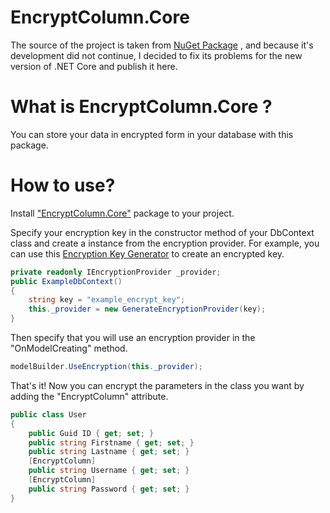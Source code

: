 # EncryptColumn.Core
The source of the project is taken from [NuGet Package](https://www.nuget.org/packages/EntityFrameworkCore.EncryptColumn) , and because it's development did not continue, I decided to fix its problems for the new version of .NET Core and publish it here.
# What is EncryptColumn.Core ?
You can store your data in encrypted form in your database with this package.
# How to use?
Install ["EncryptColumn.Core"](https://www.nuget.org/packages/EncryptColumn.Core) package to your project.

Specify your encryption key in the constructor method of your DbContext class and create a instance from the encryption provider.
For example, you can use this [Encryption Key Generator](https://www.allkeysgenerator.com/Random/Security-Encryption-Key-Generator.aspx) to create an encrypted key.

```csharp
private readonly IEncryptionProvider _provider;
public ExampleDbContext()
{
    string key = "example_encrypt_key";
    this._provider = new GenerateEncryptionProvider(key);
}
```
Then specify that you will use an encryption provider in the "OnModelCreating" method.

```csharp
modelBuilder.UseEncryption(this._provider);
```
That's it! Now you can encrypt the parameters in the class you want by adding the "EncryptColumn" attribute.

```csharp
public class User
{
    public Guid ID { get; set; }
    public string Firstname { get; set; }
    public string Lastname { get; set; }
    [EncryptColumn]
    public string Username { get; set; }
    [EncryptColumn]
    public string Password { get; set; }
}
```

